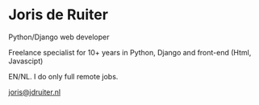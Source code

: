 # Joris de Ruiter 

Python/Django web developer

Freelance specialist for 10+ years in Python, Django and front-end (Html, Javascipt)

EN/NL. I do only full remote jobs.

joris@jdruiter.nl
